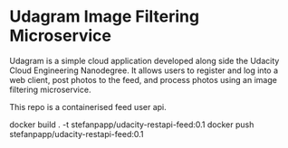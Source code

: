 # Udagram Image Filtering Microservice

Udagram is a simple cloud application developed along side the Udacity Cloud Engineering Nanodegree. It allows users to register and log into a web client, post photos to the feed, and process photos using an image filtering microservice.

This repo is a containerised feed user api.

docker build . -t stefanpapp/udacity-restapi-feed:0.1
docker push stefanpapp/udacity-restapi-feed:0.1